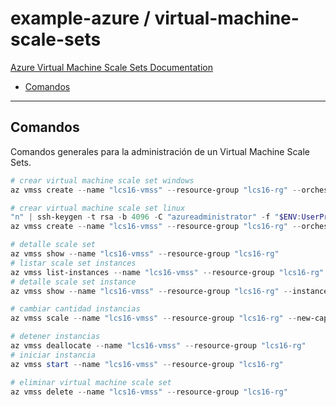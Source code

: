 # example-azure / virtual-machine-scale-sets

[Azure Virtual Machine Scale Sets Documentation](https://learn.microsoft.com/en-us/azure/virtual-machine-scale-sets)

- [Comandos](#comandos)

---

## Comandos

Comandos generales para la administración de un Virtual Machine Scale Sets.

```powershell
# crear virtual machine scale set windows
az vmss create --name "lcs16-vmss" --resource-group "lcs16-rg" --orchestration-mode "Uniform" --image "MicrosoftWindowsServer:WindowsServer:2022-datacenter-azure-edition-smalldisk:latest" --vm-sku "Standard_B2ms" --admin-username "azureadministrator" --admin-password "azureprueba123*" --os-disk-size-gb 32 --instance-count 2

# crear virtual machine scale set linux
"n" | ssh-keygen -t rsa -b 4096 -C "azureadministrator" -f "$ENV:UserProfile/.ssh/lcs16-vmss" -P "azureprueba123*"
az vmss create --name "lcs16-vmss" --resource-group "lcs16-rg" --orchestration-mode "Uniform" --image "Canonical:0001-com-ubuntu-server-jammy:22_04-lts-gen2:latest" --vm-sku "Standard_B2ms" --admin-username "azureadministrator" --ssh-key-values "~/.ssh/lcs16-vmss.pub" --os-disk-size-gb 32 --instance-count 2
```

```powershell
# detalle scale set
az vmss show --name "lcs16-vmss" --resource-group "lcs16-rg"
# listar scale set instances
az vmss list-instances --name "lcs16-vmss" --resource-group "lcs16-rg" --out table
# detalle scale set instance
az vmss show --name "lcs16-vmss" --resource-group "lcs16-rg" --instance-id "0"
```

```powershell
# cambiar cantidad instancias
az vmss scale --name "lcs16-vmss" --resource-group "lcs16-rg" --new-capacity 3
```

```powershell
# detener instancias
az vmss deallocate --name "lcs16-vmss" --resource-group "lcs16-rg"
# iniciar instancia
az vmss start --name "lcs16-vmss" --resource-group "lcs16-rg"
```

```powershell
# eliminar virtual machine scale set
az vmss delete --name "lcs16-vmss" --resource-group "lcs16-rg"
```
